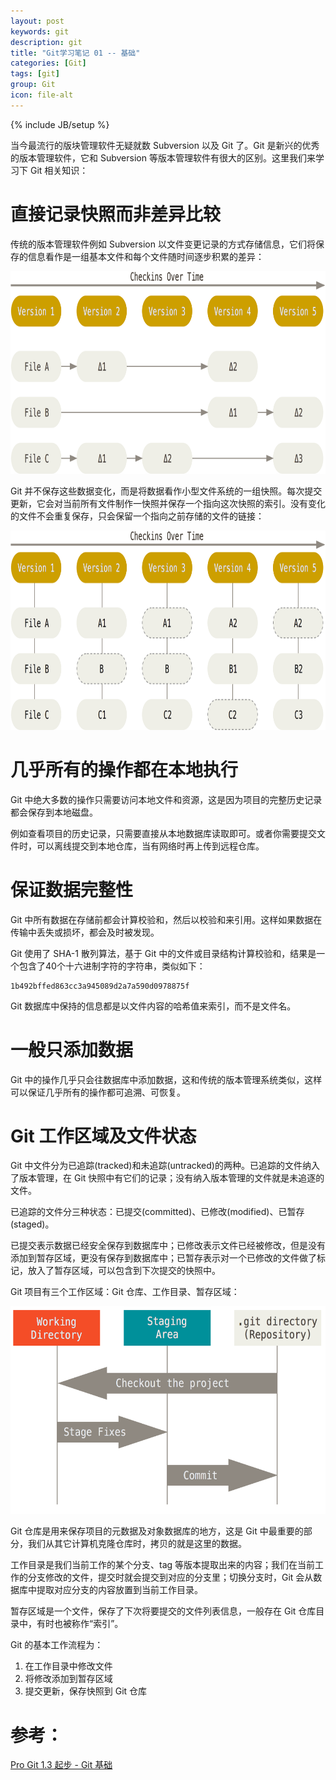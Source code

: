 ```yaml
---
layout: post
keywords: git
description: git
title: "Git学习笔记 01 -- 基础"
categories: [Git]
tags: [git]
group: Git
icon: file-alt
---
```

{% include JB/setup %}

当今最流行的版块管理软件无疑就数 Subversion 以及 Git 了。Git 是新兴的优秀的版本管理软件，它和 Subversion 等版本管理软件有很大的区别。这里我们来学习下 Git 相关知识：

# 直接记录快照而非差异比较

传统的版本管理软件例如 Subversion 以文件变更记录的方式存储信息，它们将保存的信息看作是一组基本文件和每个文件随时间逐步积累的差异：

<img src="/image/2015-05-25/01.png" width="837px" height="324px" alt="图片-subversion"/>

<!--excerpt-->

Git 并不保存这些数据变化，而是将数据看作小型文件系统的一组快照。每次提交更新，它会对当前所有文件制作一快照并保存一个指向这次快照的索引。没有变化的文件不会重复保存，只会保留一个指向之前存储的文件的链接：

<img src="/image/2015-05-25/02.png" width="837px" height="319px" alt="图片-git"/>

# 几乎所有的操作都在本地执行

Git 中绝大多数的操作只需要访问本地文件和资源，这是因为项目的完整历史记录都会保存到本地磁盘。

例如查看项目的历史记录，只需要直接从本地数据库读取即可。或者你需要提交文件时，可以离线提交到本地仓库，当有网络时再上传到远程仓库。

# 保证数据完整性

Git 中所有数据在存储前都会计算校验和，然后以校验和来引用。这样如果数据在传输中丢失或损坏，都会及时被发现。

Git 使用了 SHA-1 散列算法，基于 Git 中的文件或目录结构计算校验和，结果是一个包含了40个十六进制字符的字符串，类似如下：

    1b492bffed863cc3a945089d2a7a590d0978875f

Git 数据库中保持的信息都是以文件内容的哈希值来索引，而不是文件名。

# 一般只添加数据

Git 中的操作几乎只会往数据库中添加数据，这和传统的版本管理系统类似，这样可以保证几乎所有的操作都可追溯、可恢复。

# Git 工作区域及文件状态

Git 中文件分为已追踪(tracked)和未追踪(untracked)的两种。已追踪的文件纳入了版本管理，在 Git 快照中有它们的记录；没有纳入版本管理的文件就是未追逐的文件。

已追踪的文件分三种状态：已提交(committed)、已修改(modified)、已暂存(staged)。

已提交表示数据已经安全保存到数据库中；已修改表示文件已经被修改，但是没有添加到暂存区域，更没有保存到数据库中；已暂存表示对一个已修改的文件做了标记，放入了暂存区域，可以包含到下次提交的快照中。

Git 项目有三个工作区域：Git 仓库、工作目录、暂存区域：

<img src="/image/2015-05-25/03.png" width="602px" height="332" alt="图片-git workspace"/>

Git 仓库是用来保存项目的元数据及对象数据库的地方，这是 Git 中最重要的部分，我们从其它计算机克隆仓库时，拷贝的就是这里的数据。

工作目录是我们当前工作的某个分支、tag 等版本提取出来的内容；我们在当前工作的分支修改的文件，提交时就会提交到对应的分支里；切换分支时，Git 会从数据库中提取对应分支的内容放置到当前工作目录。

暂存区域是一个文件，保存了下次将要提交的文件列表信息，一般存在 Git 仓库目录中，有时也被称作“索引”。

Git 的基本工作流程为：

1. 在工作目录中修改文件
2. 将修改添加到暂存区域
3. 提交更新，保存快照到 Git 仓库

# 参考：

[Pro Git 1.3 起步 - Git 基础](http://git-scm.com/book/zh/v2/%E8%B5%B7%E6%AD%A5-Git-%E5%9F%BA%E7%A1%80 "Pro Git 1.3 起步 - Git 基础")
